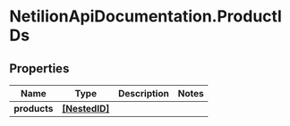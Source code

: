 # NetilionApiDocumentation.ProductIDs

## Properties
Name | Type | Description | Notes
------------ | ------------- | ------------- | -------------
**products** | [**[NestedID]**](NestedID.md) |  | 


